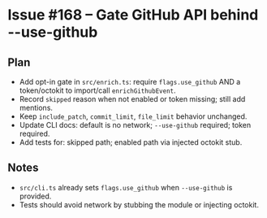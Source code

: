 # Issue #168 – Gate GitHub API behind --use-github

## Plan

- Add opt-in gate in `src/enrich.ts`: require `flags.use_github` AND a token/octokit to import/call `enrichGithubEvent`.
- Record `skipped` reason when not enabled or token missing; still add mentions.
- Keep `include_patch`, `commit_limit`, `file_limit` behavior unchanged.
- Update CLI docs: default is no network; `--use-github` required; token required.
- Add tests for: skipped path; enabled path via injected octokit stub.

## Notes

- `src/cli.ts` already sets `flags.use_github` when `--use-github` is provided.
- Tests should avoid network by stubbing the module or injecting octokit.
